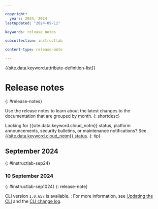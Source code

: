 ```yaml
---

copyright: 
  years: 2024, 2024
lastupdated: "2024-09-11"

keywords: release notes

subcollection: instructlab

content-type: release-note

---
```


{{site.data.keyword.attribute-definition-list}}


# Release notes
{: #release-notes}

Use the release notes to learn about the latest changes to the documentation that are grouped by month.
{: shortdesc}

Looking for {{site.data.keyword.cloud_notm}} status, platform announcements, security bulletins, or maintenance notifications? See [{{site.data.keyword.cloud_notm}} status](https://cloud.ibm.com/status?selected=status).
{: tip}



## September 2024
{: #instructlab-sep24}



### 10 September 2024
{: #instructlab-sep1024}
{: release-note}

CLI version `1.0.657` is available.
:   For more information, see [Updating the CLI](/docs/instructlab?topic=instructlab-cli-update) and the [CLI change log](/docs/instructlab?topic=instructlab-cs_cli_changelog).

